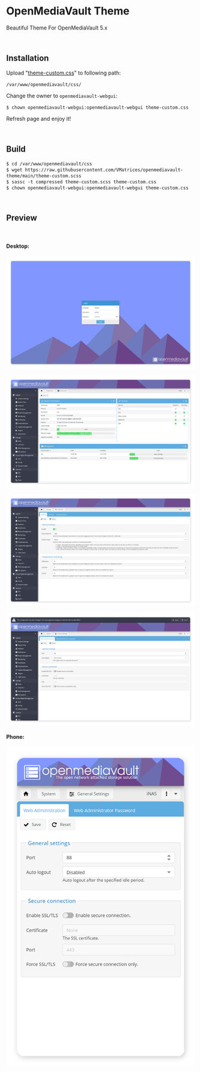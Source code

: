 # OpenMediaVault Theme
Beautiful Theme For OpenMediaVault 5.x

<br/>

## Installation


Upload "[theme-custom.css](https://raw.githubusercontent.com/VMatrices/openmediavault-theme/main/theme-custom.css)" to following path:
```
/var/www/openmediavault/css/
```

Change the owner to `openmediavault-webgui`:
```
$ chown openmediavault-webgui:openmediavault-webgui theme-custom.css
```
Refresh page and enjoy it!

<br/>

## Build

```shell
$ cd /var/www/openmediavault/css
$ wget https://raw.githubusercontent.com/VMatrices/openmediavault-theme/main/theme-custom.scss
$ sassc -t compressed theme-custom.scss theme-custom.css
$ chown openmediavault-webgui:openmediavault-webgui theme-custom.css
```

<br/>

## Preview

<br/>

#### Desktop:

![Login](Screenshots/login.png)

![Dashboard](Screenshots/desktop1.png)

![SMART](Screenshots/desktop2.png)

![ApplyChange](Screenshots/desktop3.png)

#### Phone:

![Phone](Screenshots/phone.png)

